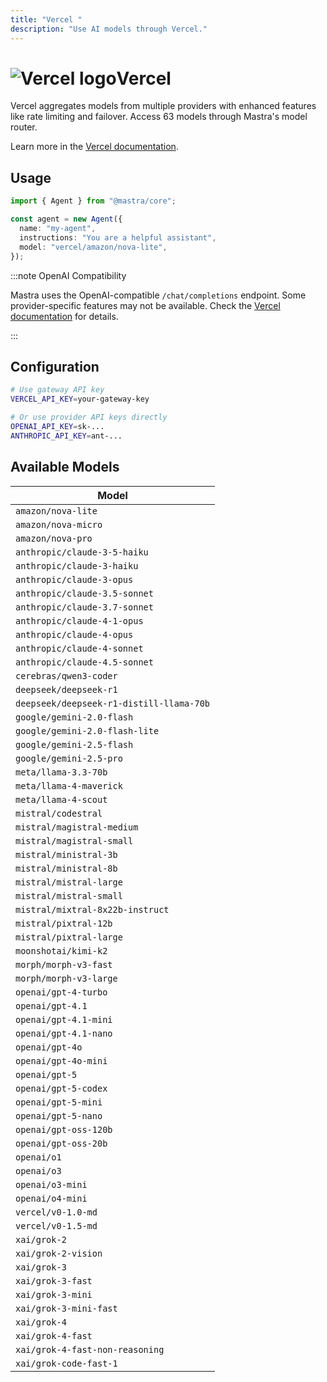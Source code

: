 ```yaml
---
title: "Vercel "
description: "Use AI models through Vercel."
---
```


# <img src="https://models.dev/logos/vercel.svg" alt="Vercel logo" className="inline w-8 h-8 mr-2 align-middle dark:invert dark:brightness-0 dark:contrast-200" />Vercel

Vercel aggregates models from multiple providers with enhanced features like rate limiting and failover. Access 63 models through Mastra's model router.

Learn more in the [Vercel documentation](https://ai-sdk.dev/providers/ai-sdk-providers).

## Usage

```typescript
import { Agent } from "@mastra/core";

const agent = new Agent({
  name: "my-agent",
  instructions: "You are a helpful assistant",
  model: "vercel/amazon/nova-lite",
});
```

:::note OpenAI Compatibility

Mastra uses the OpenAI-compatible `/chat/completions` endpoint. Some provider-specific features may not be available. Check the [Vercel documentation](https://ai-sdk.dev/providers/ai-sdk-providers) for details.

:::

## Configuration

```bash
# Use gateway API key
VERCEL_API_KEY=your-gateway-key

# Or use provider API keys directly
OPENAI_API_KEY=sk-...
ANTHROPIC_API_KEY=ant-...
```

## Available Models

| Model                                    |
| ---------------------------------------- |
| `amazon/nova-lite`                       |
| `amazon/nova-micro`                      |
| `amazon/nova-pro`                        |
| `anthropic/claude-3-5-haiku`             |
| `anthropic/claude-3-haiku`               |
| `anthropic/claude-3-opus`                |
| `anthropic/claude-3.5-sonnet`            |
| `anthropic/claude-3.7-sonnet`            |
| `anthropic/claude-4-1-opus`              |
| `anthropic/claude-4-opus`                |
| `anthropic/claude-4-sonnet`              |
| `anthropic/claude-4.5-sonnet`            |
| `cerebras/qwen3-coder`                   |
| `deepseek/deepseek-r1`                   |
| `deepseek/deepseek-r1-distill-llama-70b` |
| `google/gemini-2.0-flash`                |
| `google/gemini-2.0-flash-lite`           |
| `google/gemini-2.5-flash`                |
| `google/gemini-2.5-pro`                  |
| `meta/llama-3.3-70b`                     |
| `meta/llama-4-maverick`                  |
| `meta/llama-4-scout`                     |
| `mistral/codestral`                      |
| `mistral/magistral-medium`               |
| `mistral/magistral-small`                |
| `mistral/ministral-3b`                   |
| `mistral/ministral-8b`                   |
| `mistral/mistral-large`                  |
| `mistral/mistral-small`                  |
| `mistral/mixtral-8x22b-instruct`         |
| `mistral/pixtral-12b`                    |
| `mistral/pixtral-large`                  |
| `moonshotai/kimi-k2`                     |
| `morph/morph-v3-fast`                    |
| `morph/morph-v3-large`                   |
| `openai/gpt-4-turbo`                     |
| `openai/gpt-4.1`                         |
| `openai/gpt-4.1-mini`                    |
| `openai/gpt-4.1-nano`                    |
| `openai/gpt-4o`                          |
| `openai/gpt-4o-mini`                     |
| `openai/gpt-5`                           |
| `openai/gpt-5-codex`                     |
| `openai/gpt-5-mini`                      |
| `openai/gpt-5-nano`                      |
| `openai/gpt-oss-120b`                    |
| `openai/gpt-oss-20b`                     |
| `openai/o1`                              |
| `openai/o3`                              |
| `openai/o3-mini`                         |
| `openai/o4-mini`                         |
| `vercel/v0-1.0-md`                       |
| `vercel/v0-1.5-md`                       |
| `xai/grok-2`                             |
| `xai/grok-2-vision`                      |
| `xai/grok-3`                             |
| `xai/grok-3-fast`                        |
| `xai/grok-3-mini`                        |
| `xai/grok-3-mini-fast`                   |
| `xai/grok-4`                             |
| `xai/grok-4-fast`                        |
| `xai/grok-4-fast-non-reasoning`          |
| `xai/grok-code-fast-1`                   |
